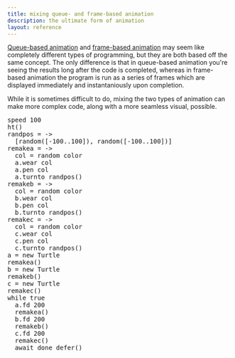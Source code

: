 ```yaml
---
title: mixing queue- and frame-based animation
description: the ultimate form of animation
layout: reference
---
```


[Queue-based animation](qanimation.html) and [frame-based animation](fanimation.html) may seem like completely different types of programming, but they are both based off the same concept. The only difference is that in queue-based animation you're seeing the results long after the code is completed, whereas in frame-based animation the program is run as a series of frames which are displayed immediately and instantaniously upon completion. 

While it is sometimes difficult to do, mixing the two types of animation can make more complex code, along with a more seamless visual, possible. 

<pre class="examp">
speed 100
ht()
randpos = ->
  [random([-100..100]), random([-100..100])]
remakea = ->
  col = random color
  a.wear col
  a.pen col
  a.turnto randpos()
remakeb = ->
  col = random color
  b.wear col
  b.pen col
  b.turnto randpos()
remakec = ->
  col = random color
  c.wear col
  c.pen col
  c.turnto randpos()
a = new Turtle
remakea()
b = new Turtle
remakeb()
c = new Turtle
remakec()
while true
  a.fd 200
  remakea()
  b.fd 200
  remakeb()
  c.fd 200
  remakec()
  await done defer()
</pre>

<script type="demo">
setup ->
  
demo ->
  speed 100
  ht()
  randpos = ->
    [random([-100..100]), random([-100..100])]
  remakea = ->
    col = random color
    a.wear col
    a.pen col
    a.turnto randpos()
  remakeb = ->
    col = random color
    b.wear col
    b.pen col
    b.turnto randpos()
  remakec = ->
    col = random color
    c.wear col
    c.pen col
    c.turnto randpos()
  a = new Turtle
  remakea()
  b = new Turtle
  remakeb()
  c = new Turtle
  remakec()
  while true
    a.fd 200
    remakea()
    b.fd 200
    remakeb()
    c.fd 200
    remakec()
    await done defer()
</script>
